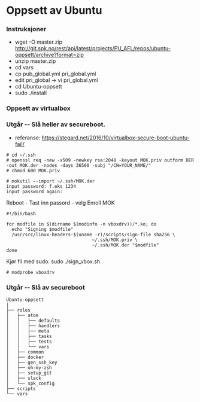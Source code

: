 # Oppsett av Ubuntu

### Instruksjoner

  - wget -O master.zip http://git.spk.no/rest/api/latest/projects/PU_AFL/repos/ubuntu-oppsett/archive?format=zip
  - unzip master.zip
  - cd vars
  - cp pub_global.yml pri_global.yml
  - edit pri_global -> vi pri_global.yml
  - cd Ubuntu-oppsett
  - sudo ./install

### Oppsett av virtualbox

### Utgår -- Slå heller av secureboot.
- referanse: https://stegard.net/2016/10/virtualbox-secure-boot-ubuntu-fail/

```
# cd ~/.ssh
# openssl req -new -x509 -newkey rsa:2048 -keyout MOK.priv outform DER -out MOK.der -nodes -days 36500 -subj "/CN=YOUR_NAME/"
# chmod 600 MOK.priv
```

```
# mokutil --import ~/.ssh/MOK.der
input password: f.eks 1234
input password again:
```
Reboot - Tast inn passord - velg Enroll MOK

```
#!/bin/bash

for modfile in $(dirname $(modinfo -n vboxdrv))/*.ko; do
  echo "Signing $modfile"
  /usr/src/linux-headers-$(uname -r)/scripts/sign-file sha256 \
                                ~/.ssh/MOK.priv \
                                ~/.ssh/MOK.der "$modfile"
done
```
Kjør fil med sudo. sudo ./sign_vbox.sh

```
# modprobe vboxdrv
```
### Utgår -- Slå av secureboot

```
Ubuntu-oppsett
|
├── roles
│   ├── atom
│   │   ├── defaults
│   │   ├── handlers
│   │   ├── meta
│   │   ├── tasks
│   │   ├── tests
│   │   └── vars
│   ├── common
│   ├── docker
│   ├── gen_ssh_key
│   ├── oh-my-zsh
│   ├── setup_git
│   ├── slack
│   └── spk_config
├── scripts
└── vars

```
